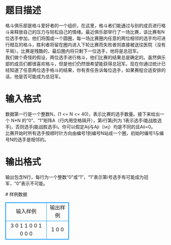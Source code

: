 # 

 
 # 题目描述 
<p>
格斗俱乐部是格斗爱好者的一个组织，在这里，格斗者们能通过与别的成员进行格斗来释放自己的压力与轻松自己的情绪。最近俱乐部举行了一场比赛，该比赛有N位选手参加，他们将围成一个圆圈，每一场比赛圈内任意的两位相邻的选手均可进行相互的格斗，胜利者将留在圈内进入下轮比赛而失败者则直接被送往医院（没有平局）。比赛是残酷的，最后圈内将只剩下一位选手，他将是总冠军。<br>我们做个奇怪的假设，两位选手进行格斗，他们比赛的结果总是确定的。虽然俱乐部的成员们都很喜欢格斗，但是他们仍然很希望能获得总冠军。现在你通过统计已经知道了任意两位选手格斗的结果，你有责任告诉每位选手，如果赛程合适安排的话，他是否可能成为总冠军。<br></p> 

 
 # 输入格式 
<p>
数据第一行是一个整数N，(1 <= N <= 40)，表示比赛的选手数量。接下来给出一个 N*N 的“0”、“1”矩阵A（行内用空格隔开），第i行第j列为 1表示选手i能战胜选手j，否则选手j能战胜选手i。你可以假定Aij与Aji（i≠j）均是不同的且Aii=0。<br>比赛开始时所有选手按顺时针方向由编号1到编号N站成一个圈，初始时编号1与编号N的选手是相邻的。<br></p> 

 
 # 输出格式 
<p>
输出包含N行，每行为一个整数“0”或“1”，“1”表示第i号选手有可能成为冠军，“0”表示不可能。</p> 
# 样例数据
<style>
        table,table tr th, table tr td { border:1px solid #0094ff; }
        table { width: 200px; min-height: 25px; line-height: 25px; text-align: center; border-collapse: collapse;}   
    </style>
<table>
	<tr>
		<td>输入样例</td>
		<td>输出样例</td>
	</tr>
<tr><td>3
0 1 1
0 0 1
0 0 0
</td><td>1
0
0</td></tr></table>
